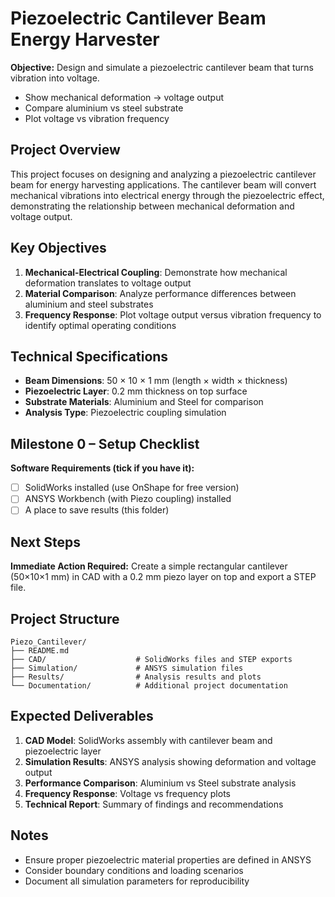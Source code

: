 # Piezoelectric Cantilever Beam Energy Harvester

**Objective:** Design and simulate a piezoelectric cantilever beam that turns vibration into voltage.
- Show mechanical deformation → voltage output
- Compare aluminium vs steel substrate
- Plot voltage vs vibration frequency

## Project Overview

This project focuses on designing and analyzing a piezoelectric cantilever beam for energy harvesting applications. The cantilever beam will convert mechanical vibrations into electrical energy through the piezoelectric effect, demonstrating the relationship between mechanical deformation and voltage output.

## Key Objectives

1. **Mechanical-Electrical Coupling**: Demonstrate how mechanical deformation translates to voltage output
2. **Material Comparison**: Analyze performance differences between aluminium and steel substrates
3. **Frequency Response**: Plot voltage output versus vibration frequency to identify optimal operating conditions

## Technical Specifications

- **Beam Dimensions**: 50 × 10 × 1 mm (length × width × thickness)
- **Piezoelectric Layer**: 0.2 mm thickness on top surface
- **Substrate Materials**: Aluminium and Steel for comparison
- **Analysis Type**: Piezoelectric coupling simulation

## Milestone 0 – Setup Checklist

**Software Requirements (tick if you have it):**
- [ ] SolidWorks installed (use OnShape for free version)
- [ ] ANSYS Workbench (with Piezo coupling) installed
- [ ] A place to save results (this folder)

## Next Steps

**Immediate Action Required:**
Create a simple rectangular cantilever (50×10×1 mm) in CAD with a 0.2 mm piezo layer on top and export a STEP file.

## Project Structure

```
Piezo_Cantilever/
├── README.md
├── CAD/                    # SolidWorks files and STEP exports
├── Simulation/             # ANSYS simulation files
├── Results/                # Analysis results and plots
└── Documentation/          # Additional project documentation
```

## Expected Deliverables

1. **CAD Model**: SolidWorks assembly with cantilever beam and piezoelectric layer
2. **Simulation Results**: ANSYS analysis showing deformation and voltage output
3. **Performance Comparison**: Aluminium vs Steel substrate analysis
4. **Frequency Response**: Voltage vs frequency plots
5. **Technical Report**: Summary of findings and recommendations

## Notes

- Ensure proper piezoelectric material properties are defined in ANSYS
- Consider boundary conditions and loading scenarios
- Document all simulation parameters for reproducibility
